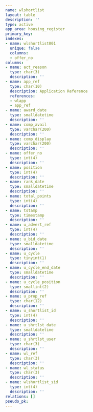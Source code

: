 ```yaml
---
name: wlshortlist
layout: table
description: ''
type: active
app_area: housing_register
primary_key: 
indexes:
- name: wlshortlist001
  unique: false
  columns:
  - offer_no
columns:
- name: act_reason
  type: char(3)
  description: ''
- name: app_ref
  type: char(10)
  description: Application Reference
  references:
  - wlapp
  - app_ref
- name: award_date
  type: smalldatetime
  description: ''
- name: comp_avail
  type: varchar(200)
  description: ''
- name: comp_display
  type: varchar(200)
  description: ''
- name: offer_no
  type: int(4)
  description: ''
- name: position
  type: int(4)
  description: ''
- name: rank_date
  type: smalldatetime
  description: ''
- name: total_points
  type: int(4)
  description: ''
- name: tstamp
  type: timestamp
  description: ''
- name: u_advert_ref
  type: int(4)
  description: ''
- name: u_bid_date
  type: smalldatetime
  description: ''
- name: u_cycle
  type: tinyint(1)
  description: ''
- name: u_cycle_end_date
  type: smalldatetime
  description: ''
- name: u_cycle_position
  type: smallint(2)
  description: ''
- name: u_prop_ref
  type: char(12)
  description: ''
- name: u_shortlist_id
  type: int(4)
  description: ''
- name: u_shrtlst_date
  type: smalldatetime
  description: ''
- name: u_shrtlst_user
  type: char(3)
  description: ''
- name: wl_ref
  type: char(3)
  description: ''
- name: wl_status
  type: char(3)
  description: ''
- name: wlshortlist_sid
  type: int(4)
  description: ''
relations: []
pseudo_pk: 
---
```


